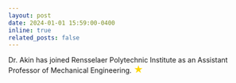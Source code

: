 ```yaml
---
layout: post
date: 2024-01-01 15:59:00-0400
inline: true
related_posts: false
---
```

 <style>
        .star {
            font-size: 19px; /* Adjust the size as needed */
            color: gold; /* You can change the color */
        }
    </style>
<body>
   

Dr. Akin has joined Rensselaer Polytechnic Institute as an Assistant Professor of Mechanical Engineering.  <span class="star">&#9733;</span>
 